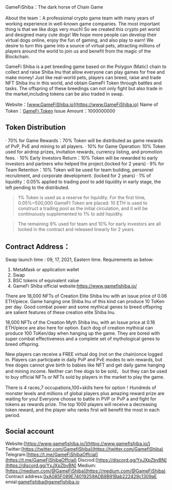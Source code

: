 GameFiShiba：The dark horse of Chain Game

About the team：A professional crypto game team with many years of working experience in well-known game companies. The most important thing is that we like dogs very much! So we created this crypto pet world and designed many cute dogs! We hope more people can develop their virtual dogs online, enjoy the fun of gaming, and also play to earn! We desire to turn this game into a source of virtual pets, attracting millions of players around the world to join us and benefit from the magic of the Blockchain. 

GameFi Shiba is a pet breeding game based on the Polygon (Matic) chain to collect and raise Shiba Inu that allow everyone can play games for free and make money! Just like real-world pets, players can breed, raise and trade NFT Shiba Inu in this world, and obtain GameFI Token through battles and tasks. The offspring of these breedings can not only fight but also trade in the market,including tokens can be also traded in swap.


Website：[www.GameFiShiba.io](https://www.GameFiShiba.io)
Name of Token：[GameFi Token](https://bscscan.com/token/0xa085f089e74019259adb8b91bab222429c1309ae)
Issue Amount：1000000000


## Token Distribution 
· 70% for Game Rewards：70% Token will be distributed as game rewards of PvP, PvE and mining to all players. 
· 10% for Game Operation: 10% Token used for airdrop prizes, invitation rewards, currency listing, and promotion fees.
· 10% Early Investors  Return：10% Token will be rewarded to early investors and partners who helped the project.(locked for 2 years)
· 9% for Team Retention：10% Token will be used for team building, personnel recruitment, and corporate development. (locked for 2 years)
· 1% of liquidity：0.05% applied to trading pool to add liquidity in early stage, the left pending to the distributed.

>1% Token is used as a reserve for liquidity. For the first time, 0.05%=500,000 GameFI Token are placed: 10 ETH is used to construct a trading pool as the initial circulation, and it will be continuously supplemented to 1% to add liquidity.

>The remaining 9% used for team and 10% for early investors are all locked in the contract and released linearly for 2 years.

## Contract Address：
Swap launch time : 09, 17, 2021, Eastern time. Requirements as below:
1. MetaMask or application wallet
2. Swap
3. BSC tokens of equivalent value
4. GameFi Shiba official website:https://www.gamefishiba.io/

There are 18,000 NFTs of Creation Elite Shiba Inu with an issue price of 0.06 ETH/piece.  Game hanging one Shiba Inu of this kind can produce 10 ToKen per day. Good combat power and some mythical genes to breed offspring are salient features of these creation elite Shiba Inu.

18,000 NFTs of the Creation Myth Shiba Inu, with an Issue price at 0.18 ETH/piece are also here for option. Each dog of creation mythical can produce 100 ToKen/day when hanging up the game. They are bored with super combat effectiveness and a complete set of mythological genes to breed offspring.

New players can receive a FREE virtual dog (not on the chain)once logged in. Players can participate in daily PvP and PvE modes to win rewards, but free doges cannot give birth to babies like NFT and get daily game hanging and mining income. Neither can free dogs to be sold， but they can be used to buy official NFTs or NFTs sold by players in the market to play the game.

There is 4 races,7 occupations,100+skills here for option！Hundreds of monster levels and millions of global players plus amazing reward prize are waiting for you! Everyone choose to battle in PVP or PvP a and fight for tokens as rewards prize. The top 1000 players will receive a decreasing token reward, and the player who ranks first will benefit the most in each period.

## Social account
Website:[https://www.gamefishiba.io/](https://www.gamefishiba.io/)
Twitter:[https://twitter.com/GamefiShiba](https://twitter.com/GamefiShiba)
Telegram:[https://t.me/GameFiShibaOffcial](https://t.me/GameFiShibaOffcial)
Discrod:[https://discord.gg/YxJXpZbvBN](https://discord.gg/YxJXpZbvBN)
Medium:[https://medium.com/@GameFiShiba](https://medium.com/@GameFiShiba)
Contract address:[0xA085F089E74019259ADB8B91Bab222429c1309aE](https://bscscan.com/token/0xa085f089e74019259adb8b91bab222429c1309ae)
emial:gamefishiba@gamefishiba.io
